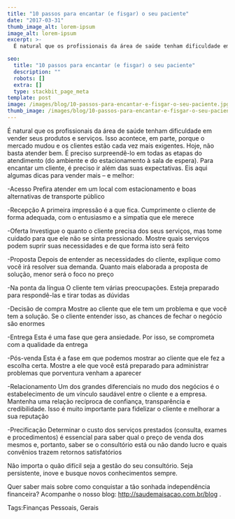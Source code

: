 ```yaml
---
title: "10 passos para encantar (e fisgar) o seu paciente"
date: "2017-03-31"
thumb_image_alt: lorem-ipsum
image_alt: lorem-ipsum
excerpt: >-
  É natural que os profissionais da área de saúde tenham dificuldade em vender seus produtos e serviços. Isso acontece, em parte, porque o mercado mudou e os clientes estão cada vez mais exigentes. Hoje, não basta atender bem. É preciso surpreendê-lo em todas as etapas do atendimento (do ambiente e do estacionamento à sala de espera). Para encantar um cliente, é preciso ir além das suas expectativas. Eis aqui algumas dicas para vender mais – e melhor:

seo:
  title: "10 passos para encantar (e fisgar) o seu paciente"
  description: ""
  robots: []
  extra: []
  type: stackbit_page_meta
template: post
image: /images/blog/10-passos-para-encantar-e-fisgar-o-seu-paciente.jpg
thumb_image: /images/blog/10-passos-para-encantar-e-fisgar-o-seu-paciente.jpg
---
```


É natural que os profissionais da área de saúde tenham dificuldade em vender seus produtos e serviços. Isso acontece, em parte, porque o mercado mudou e os clientes estão cada vez mais exigentes. Hoje, não basta atender bem. É preciso surpreendê-lo em todas as etapas do atendimento (do ambiente e do estacionamento à sala de espera). Para encantar um cliente, é preciso ir além das suas expectativas. Eis aqui algumas dicas para vender mais – e melhor:

-Acesso
Prefira atender em um local com estacionamento e boas alternativas de transporte público

-Recepção
A primeira impressão é a que fica. Cumprimente o cliente de forma adequada, com o entusiasmo e a simpatia que ele merece

-Oferta
Investigue o quanto o cliente precisa dos seus serviços, mas tome cuidado para que ele não se sinta pressionado. Mostre quais serviços podem suprir suas necessidades e de que forma isto será feito

-Proposta
Depois de entender as necessidades do cliente, explique como você irá resolver sua demanda. Quanto mais elaborada a proposta de solução, menor será o foco no preço

-Na ponta da língua
O cliente tem várias preocupações. Esteja preparado para respondê-las e tirar todas as dúvidas

-Decisão de compra
Mostre ao cliente que ele tem um problema e que você tem a solução. Se o cliente entender isso, as chances de fechar o negócio são enormes

-Entrega
Esta é uma fase que gera ansiedade. Por isso, se comprometa com a qualidade da entrega

-Pós-venda
Esta é a fase em que podemos mostrar ao cliente que ele fez a escolha certa. Mostre a ele que você está preparado para administrar problemas que porventura venham a aparecer

-Relacionamento
Um dos grandes diferenciais no mudo dos negócios é o estabelecimento de um vínculo saudável entre o cliente e a empresa. Mantenha uma relação recíproca de confiança, transparência e credibilidade. Isso é muito importante para fidelizar o cliente e melhorar a sua reputação

-Precificação
Determinar o custo dos serviços prestados (consulta, exames e procedimentos) é essencial para saber qual o preço de venda dos mesmos e, portanto, saber se o consultório está ou não dando lucro e quais convênios trazem retornos satisfatórios

Não importa o quão difícil seja a gestão do seu consultório. Seja persistente, inove e busque novos conhecimentos sempre.

Quer saber mais sobre como conquistar a tão sonhada independência financeira? Acompanhe o nosso blog: http://saudemaisacao.com.br/blog .

Tags:Finanças Pessoais, Gerais
